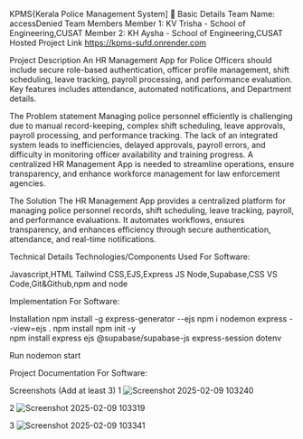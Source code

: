KPMS{Kerala Police Management System] 🎯
Basic Details
Team Name: accessDenied
Team Members
Member 1: KV Trisha - School of Engineering,CUSAT
Member 2: KH Aysha - School of Engineering,CUSAT
Hosted Project Link
https://kpms-sufd.onrender.com

Project Description
An HR Management App for Police Officers should include secure role-based authentication, officer profile management, shift scheduling, leave tracking, payroll processing, and performance evaluation. Key features includes attendance, automated notifications, and Department details.

The Problem statement
Managing police personnel efficiently is challenging due to manual record-keeping, complex shift scheduling, leave approvals, payroll processing, and performance tracking. The lack of an integrated system leads to inefficiencies, delayed approvals, payroll errors, and difficulty in monitoring officer availability and training progress. A centralized HR Management App is needed to streamline operations, ensure transparency, and enhance workforce management for law enforcement agencies.

The Solution
The HR Management App provides a centralized platform for managing police personnel records, shift scheduling, leave tracking, payroll, and performance evaluations. It automates workflows, ensures transparency, and enhances efficiency through secure authentication, attendance, and real-time notifications.

Technical Details
Technologies/Components Used
For Software:

Javascript,HTML
Tailwind CSS,EJS,Express JS
Node,Supabase,CSS
VS Code,Git&Github,npm and node

Implementation
For Software:

Installation
npm install -g express-generator --ejs
npm i nodemon
express --view=ejs .
npm install
npm init -y                           
npm install express ejs @supabase/supabase-js express-session dotenv

Run
nodemon start

Project Documentation
For Software:

Screenshots (Add at least 3)
1 ![Screenshot 2025-02-09 103240](https://github.com/user-attachments/assets/e1aa882b-345c-499e-99b9-99757c3a480c)

2 ![Screenshot 2025-02-09 103319](https://github.com/user-attachments/assets/6f8f1f11-eb25-41c2-9353-b43f31f7f088)

3 ![Screenshot 2025-02-09 103341](https://github.com/user-attachments/assets/7f11c252-4f4b-4064-b5e2-aa249765ef52)
